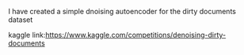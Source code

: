 I have created a simple dnoising autoencoder for the dirty documents dataset 

kaggle link:https://www.kaggle.com/competitions/denoising-dirty-documents
